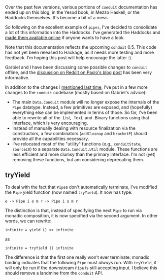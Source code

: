 Over the past few versions, various portions of `conduit` documentation has
ended up on this blog, in the Yesod book, in Mezzo Haskell, or the Haddocks
themselves. It's become a bit of a mess.

So following on the excellent example of `pipes`, I've decided to consolidate a lot of this information into the Haddocks. I've generated the Haddocks and [made them available online](http://www.snoyman.com/haddocks/conduit-0.5.0/Data-Conduit.html) if anyone wants to have a look.

Note that this documentation reflects the upcoming `conduit` 0.5. This code has not yet been released to Hackage, as it needs more testing and more feedback. I'm hoping this post will help encourage the latter :).

Garbiel and I have been discussing some possible changes to `conduit` offline, and the [discussion on Reddit on Paolo's blog post](http://www.reddit.com/r/haskell/comments/uav9d/pipes_20_vs_pipescore/) has been very informative.

In addition to the changes I [mentioned last time](http://www.yesodweb.com/blog/2012/05/next-conduit-changes), I've put in a few more changes to the `conduit` codebase (mostly based on Gabriel's advice):

* The main `Data.Conduit` module will no longer expose the internals of the `Pipe` datatype. Instead, a few primitives are exposed, and (hopefully) everything else can be implemented in terms of those. So far, I've been able to rewrite all of the .List, .Text, and .Binary functions using that interface, which is very encouraging.
* Instead of manually dealing with resource finalization via the constructors, a few combinators (`addCleanup` and `bracketP`) should provide all the capabilities necessary.
* I've relocated most of the "utility" functions (e.g., `conduitState`, `sourceIO`) to a separate `Data.Conduit.Util` module. These functions are less efficient and more clumsy than the primary interface. I'm not (yet) removing these functions, but am considering deprecating them.

## tryYield

To deal with the fact that `Pipe`s don't automatically terminate, I've modified
the `Pipe` yield function (now named `tryYield`). It now has type:

    o -> Pipe i o m r -> Pipe i o m r

The distinction is that, instead of specifying the next
`Pipe` to run via monadic composition, it is now specified via the second
argument. In other words, we can rewrite:

    infinite = yield () >> infinite

as

    infinite = tryYield () infinite

The difference is that the first one really won't ever terminate: monadic binding indicates that the following `Pipe` must *always* run. With `tryYield`, it will only be run if the downstream `Pipe` is still accepting input. I believe this should remove a landmine from the `conduit` API.
